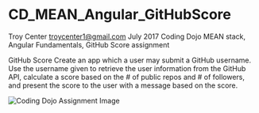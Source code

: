 # CD_MEAN_Angular_GitHubScore
Troy Center troycenter1@gmail.com July 2017
Coding Dojo MEAN stack, Angular Fundamentals, GitHub Score assignment

GitHub Score
Create an app which a user may submit a GitHub username. Use the username given to retrieve the user information from the GitHub API, calculate a score based on the # of public repos and # of followers, and present the score to the user with a message based on the score.

<img src="https://s3.amazonaws.com/General_V88/boomyeah2015/codingdojo/curriculum/content/chapter/Angular-GithubScore.png" alt="Coding Dojo Assignment Image">
